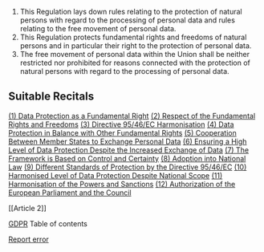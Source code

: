 
1. This Regulation lays down rules relating to the protection of natural persons with regard to the processing of personal data and rules relating to the free movement of personal data.
2. This Regulation protects fundamental rights and freedoms of natural persons and in particular their right to the protection of personal data.
3. The free movement of personal data within the Union shall be neither restricted nor prohibited for reasons connected with the protection of natural persons with regard to the processing of personal data.



## Suitable Recitals



[(1) Data Protection as a Fundamental Right](https://gdpr-info.eu/recitals/no-1/)
[(2) Respect of the Fundamental Rights and Freedoms](https://gdpr-info.eu/recitals/no-2/)
[(3) Directive 95/46/EC Harmonisation](https://gdpr-info.eu/recitals/no-3/)
[(4) Data Protection in Balance with Other Fundamental Rights](https://gdpr-info.eu/recitals/no-4/)
[(5) Cooperation Between Member States to Exchange Personal Data](https://gdpr-info.eu/recitals/no-5/)
[(6) Ensuring a High Level of Data Protection Despite the Increased Exchange of Data](https://gdpr-info.eu/recitals/no-6/)
[(7) The Framework is Based on Control and Certainty](https://gdpr-info.eu/recitals/no-7/)
[(8) Adoption into National Law](https://gdpr-info.eu/recitals/no-8/)
[(9) Different Standards of Protection by the Directive 95/46/EC](https://gdpr-info.eu/recitals/no-9/)
[(10) Harmonised Level of Data Protection Despite National Scope](https://gdpr-info.eu/recitals/no-10/)
[(11) Harmonisation of the Powers and Sanctions](https://gdpr-info.eu/recitals/no-11/)
[(12) Authorization of the European Parliament and the Council](https://gdpr-info.eu/recitals/no-12/)




[[Article 2]]



[GDPR](https://gdpr-info.eu)
Table of contents


[Report error](https://gdpr-info.eu/gf/?TB_iframe=true&height=306 "Your message")


